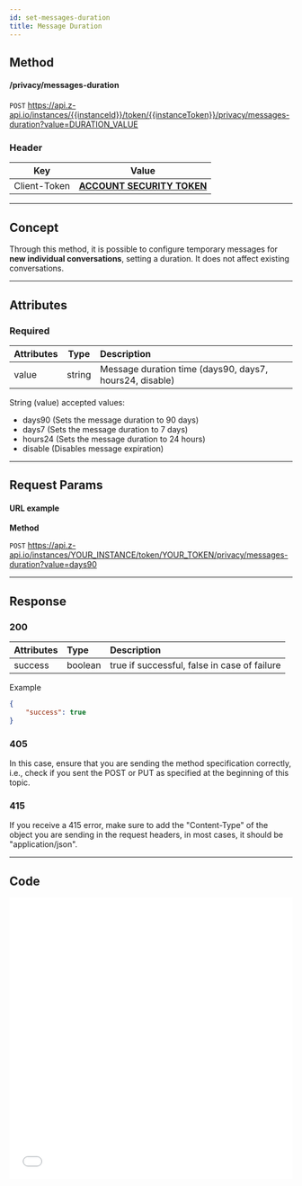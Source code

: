 ```yaml
---
id: set-messages-duration
title: Message Duration
---
```


## Method

#### /privacy/messages-duration

`POST` https://api.z-api.io/instances/{{instanceId}}/token/{{instanceToken}}/privacy/messages-duration?value=DURATION_VALUE

### Header

|      Key       |            Value            |
| :------------: |     :-----------------:     |
|  Client-Token  | **[ACCOUNT SECURITY TOKEN](../security/client-token)** |
---

## Concept

Through this method, it is possible to configure temporary messages for **new individual conversations**, setting a duration. It does not affect existing conversations.

---

## Attributes

### Required

| Attributes |  Type   | Description                                                     |
| :-------- | :-----: | :-------------------------------------------------------------- |
| value     | string  | Message duration time (days90, days7, hours24, disable) |

String (value) accepted values:
 - days90 (Sets the message duration to 90 days)
 - days7 (Sets the message duration to 7 days)
 - hours24 (Sets the message duration to 24 hours)
 - disable (Disables message expiration)

---

## Request Params

#### URL example

**Method**

`POST` https://api.z-api.io/instances/YOUR_INSTANCE/token/YOUR_TOKEN/privacy/messages-duration?value=days90

---

## Response

### 200

| Attributes | Type    | Description                            |
| :-------- | :------ | :-------------------------------------------------- |
| success   | boolean | true if successful, false in case of failure |

Example

```json
{
    "success": true
}
```

### 405

In this case, ensure that you are sending the method specification correctly, i.e., check if you sent the POST or PUT as specified at the beginning of this topic.

### 415

If you receive a 415 error, make sure to add the "Content-Type" of the object you are sending in the request headers, in most cases, it should be "application/json".

---

## Code

<iframe src="//api.apiembed.com/?source=https://raw.githubusercontent.com/Z-API/z-api-docs/main/json-examples/privacy-set-messages-duration.json&targets=all" frameborder="0" scrolling="no" width="100%" height="500px" seamless></iframe>
